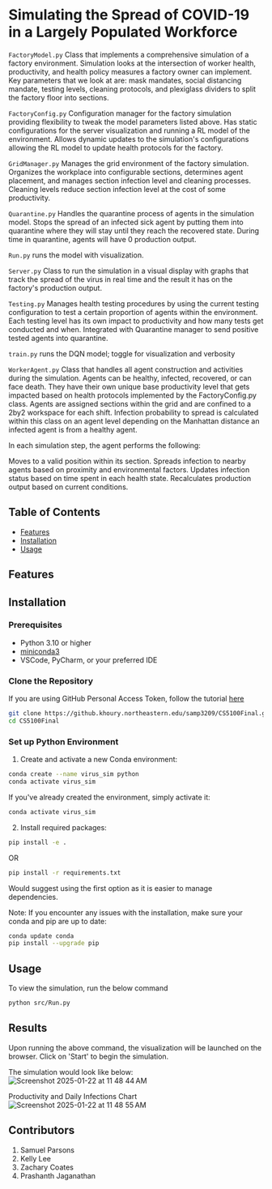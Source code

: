 # Simulating the Spread of COVID-19 in a Largely Populated Workforce

`FactoryModel.py` Class that implements a comprehensive simulation of a factory environment. Simulation looks at the intersection of worker health, productivity, and health policy measures a factory owner can implement. Key parameters that we look at are: mask mandates, social distancing mandate, testing levels, cleaning protocols, and plexiglass dividers to split the factory floor into sections. 

`FactoryConfig.py` Configuration manager for the factory simulation providing flexibility to tweak the model parameters listed above. Has static configurations for the server visualization and running a RL model of the environment. Allows dynamic updates to the simulation's configurations allowing the RL model to update health protocols for the factory. 

`GridManager.py` Manages the grid environment of the factory simulation. Organizes the workplace into configurable sections, determines agent placement, and manages section infection level and cleaning processes. Cleaning levels reduce section infection level at the cost of some productivity. 

`Quarantine.py` Handles the quarantine process of agents in the simulation model. Stops the spread of an infected sick agent by putting them into quarantine where they will stay until they reach the recovered state. During time in quarantine, agents will have 0 production output. 

`Run.py` runs the model with visualization. 

`Server.py` Class to run the simulation in a visual display with graphs that track the spread of the virus in real time and the result it has on the factory's production output.

`Testing.py` Manages health testing procedures by using the current testing configuration to test a certain proportion of agents within the environment. Each testing level has its own impact to productivity and how many tests get conducted and when. Integrated with Quarantine manager to send positive tested agents into quarantine. 

`train.py` runs the DQN model; toggle for visualization and verbosity 

`WorkerAgent.py` Class that handles all agent construction and activities during the simulation. Agents can be healthy, infected, recovered, or can face death. They have their own unique base productivity level that gets impacted based on health protocols implemented by the FactoryConfig.py class. Agents are assigned sections within the grid and are confined to a 2by2 workspace for each shift. 
Infection probability to spread is calculated within this class on an agent level depending on the Manhattan distance an infected agent is from a healthy agent. 

In each simulation step, the agent performs the following:

Moves to a valid position within its section.
Spreads infection to nearby agents based on proximity and environmental factors.
Updates infection status based on time spent in each health state.
Recalculates production output based on current conditions.


## Table of Contents

- [Features](#features)
- [Installation](#installation)
- [Usage](#usage)

## Features


## Installation

### Prerequisites

- Python 3.10 or higher
- [miniconda3](https://docs.anaconda.com/miniconda/miniconda-install/)
- VSCode, PyCharm, or your preferred IDE

### Clone the Repository

If you are using GitHub Personal Access Token, follow the tutorial [here](https://kettan007.medium.com/how-to-clone-a-git-repository-using-personal-access-token-a-step-by-step-guide-ab7b54d4ef83)
```bash
git clone https://github.khoury.northeastern.edu/samp3209/CS5100Final.git
cd CS5100Final
```

### Set up Python Environment

1. Create and activate a new Conda environment:
```bash
conda create --name virus_sim python
conda activate virus_sim
```

If you've already created the environment, simply activate it:
```bash
conda activate virus_sim
```

2. Install required packages:
```bash 
pip install -e .
```
OR 

```bash
pip install -r requirements.txt
```
Would suggest using the first option as it is easier to manage dependencies.

Note: If you encounter any issues with the installation, make sure your conda and pip are up to date:
```bash
conda update conda
pip install --upgrade pip
```

## Usage
To view the simulation, run the below command
```bash 
python src/Run.py
```
## Results
Upon running the above command, the visualization will be launched on the browser. Click on 'Start' to begin the simulation.

The simulation would look like below: 
![Screenshot 2025-01-22 at 11 48 44 AM](https://github.com/user-attachments/assets/5f92cd6d-97b9-4006-bc27-c7918f6003ab)



Productivity and Daily Infections Chart
![Screenshot 2025-01-22 at 11 48 55 AM](https://github.com/user-attachments/assets/73a0806b-b0db-4609-a009-3bc2e2bbfc2f)

## Contributors
1. Samuel Parsons
2. Kelly Lee
3. Zachary Coates
4. Prashanth Jaganathan




